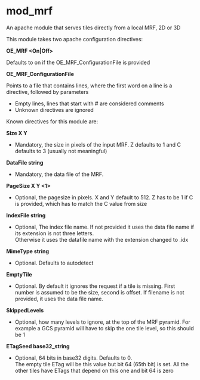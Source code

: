 # mod_mrf

An apache module that serves tiles directly from a local MRF, 2D or 3D

This module takes two apache configuration directives:

 **OE_MRF <On|Off>**
 
 Defaults to on if the OE_MRF_ConfigurationFile is provided

 **OE_MRF_ConfigurationFile  <Filename>**

 Points to a file that contains lines, where the first word on a line is a directive, followed by parameters
 - Empty lines, lines that start with # are considered comments
 - Unknown directives are ignored

 Known directives for this module are:

  **Size X Y <Z> <C>**
  - Mandatory, the size in pixels of the input MRF.  Z defaults to 1 and C defaults to 3 (usually not meaningful)

  **DataFile string**
  - Mandatory, the data file of the MRF.
  
  **PageSize X Y <1> <C>**
  - Optional, the pagesize in pixels.  X and Y default to 512. Z has to be 1 if C is provided, which has to match the C value from size

  **IndexFile string**
  - Optional, The index file name.
  If not provided it uses the data file name if its extension is not three letters.  
  Otherwise it uses the datafile name with the extension changed to .idx
 
  **MimeType string**
  - Optional.  Defaults to autodetect

  **EmptyTile <Size> <Offset> <FileName>**
  - Optional.  By default it ignores the request if a tile is missing.
  First number is assumed to be the size, second is offset.
  If filename is not provided, it uses the data file name.

  **SkippedLevels <N>**
  - Optional, how many levels to ignore, at the top of the MRF pyramid.
  For example a GCS pyramid will have to skip the one tile level, so this should be 1
 
  **ETagSeed base32_string**
  - Optional, 64 bits in base32 digits.  Defaults to 0.  
  The empty tile ETag will be this value but bit 64 (65th bit) is set. All the other tiles
  have ETags that depend on this one and bit 64 is zero
 